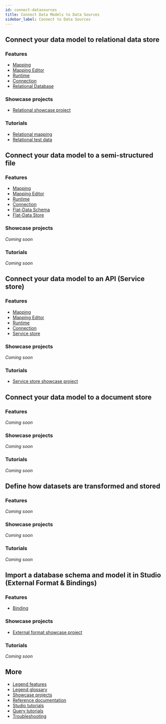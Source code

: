```yaml
---
id: connect-datasources
title: Connect Data Models to Data Sources
sidebar_label: Connect to Data Sources
---
```


## Connect your data model to relational data store

### Features
- [Mapping](../overview/legend-glossary.md/#relational-mapping)
- [Mapping Editor](../overview/legend-glossary.md/#mapping-editor)
- [Runtime](../overview/legend-glossary.md/#runtime)
- [Connection](../overview/legend-glossary.md/#connection)
- [Relational Database](../overview/legend-glossary.md/#relational-database)

### Showcase projects
- [Relational showcase project](../showcases/showcase-projects.md/#relational)

### Tutorials
- [Relational mapping](../tutorials/studio-relational-mapping.md)  
- [Relational test data](../tutorials/studio-tests.md/#relational)

## Connect your data model to a semi-structured file

### Features
- [Mapping](../overview/legend-glossary.md/#relational-mapping)
- [Mapping Editor](../overview/legend-glossary.md/#mapping-editor)
- [Runtime](../overview/legend-glossary.md/#runtime)
- [Connection](../overview/legend-glossary.md/#connection)
- [Flat-Data Schema](../overview/legend-glossary.md/#flat-data-schema)
- [Flat-Data Store](../overview/legend-glossary.md/#flat-data-store)

### Showcase projects
_Coming soon_

### Tutorials
_Coming soon_

## Connect your data model to an API (Service store)

### Features
- [Mapping](../overview/legend-glossary.md/#relational-mapping)
- [Mapping Editor](../overview/legend-glossary.md/#mapping-editor)
- [Runtime](../overview/legend-glossary.md/#runtime)
- [Connection](../overview/legend-glossary.md/#connection)
- [Service store](../overview/legend-features.md/#service-store)

### Showcase projects
_Coming soon_

### Tutorials
- [Service store showcase project](../showcases/showcase-projects.md/#service-store)

## Connect your data model to a document store

### Features
_Coming soon_

### Showcase projects
_Coming soon_

### Tutorials
_Coming soon_

## Define how datasets are transformed and stored

### Features
_Coming soon_

### Showcase projects
_Coming soon_

### Tutorials
_Coming soon_

## Import a database schema and model it in Studio (External Format & Bindings)

### Features
- [Binding](../overview/legend-glossary.md/#bindings)

### Showcase projects
- [External format showcase project](../showcases/showcase-projects.md/#user-journey-5-connect-to-data-sources)

### Tutorials
_Coming soon_

## More
- [Legend features](../overview/legend-features.md)
- [Legend glossary](../overview/legend-glossary.md)
- [Showcase projects](../showcases/showcase-projects.md)
- [Reference documentation](../reference/legend-language.md)
- [Studio tutorials](../tutorials/studio-workspace.md)
- [Query tutorials](../tutorials/query-builder.md)
- [Troubleshooting](./test-troubleshoot.md)